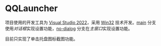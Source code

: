 # QQLauncher

项目使用的开发工具为 [Visual Studio 2022](https://visualstudio.microsoft.com/zh-hans/vs/)，采用 [Win32](https://learn.microsoft.com/zh-cn/windows/win32/) 技术开发。[main](https://github.com/acomma/QQLauncher/tree/main) 分支使用*对话框*实现设置功能，[no-dialog](https://github.com/acomma/QQLauncher/tree/no-dialog) 分支在*主窗口*实现设置功能。

目前只实现了单击托盘图标截图功能。
